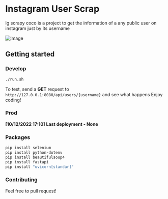 # Instagram User Scrap
Ig scrapy coco is a project to get the information of a any public user on instagram just by its username 

![image](https://user-images.githubusercontent.com/62354548/206871643-3fc4957c-bf1f-4ec2-8b63-505a4047a552.png)

## Getting started
### Develop
```sh
./run.sh
```
To test, send a **GET** request to `http://127.0.0.1:8080/api/users/{username}` and see what happens
Enjoy coding!

### Prod
**[10/12/2022 17:10] Last deployment - None**

### Packages
```sh
pip install selenium
pip install python-dotenv
pip install beautifulsoup4
pip install fastapi
pip install "uvicorn[standar]"
```

### Contributing
Feel free to pull request!
